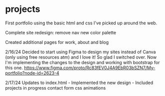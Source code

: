 # projects
First portfolio using the basic html and css I've picked up around the web. 

Complete site redesign:
remove nav
new color palette 


Created additional pages for work, about and blog

2/16/24
Decided to start using Figma to design my sites instead of Canva (only using free resources atm) and I love it! So glad I switched over. 
Now I'm implementing the changes to the design and working with bootstrap for this one. 
https://www.figma.com/proto/Rc83fEV0J4A9EbR03bSZN7/My-portfolio?node-id=2623-4

2/17/24
Updates to index.html
    - Implemented the new design
    - Included 
        projects in progress
        contact form
        css animations
